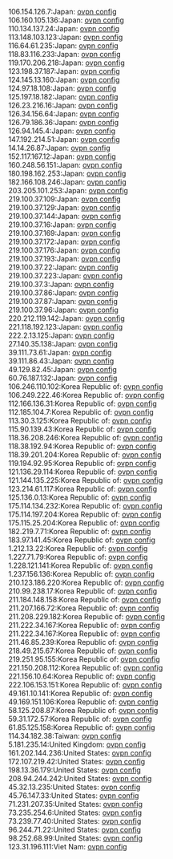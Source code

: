 106.154.126.7:Japan: [ovpn config](vpn/106_154_126_7.ovpn)  
106.160.105.136:Japan: [ovpn config](vpn/106_160_105_136.ovpn)  
110.134.137.24:Japan: [ovpn config](vpn/110_134_137_24.ovpn)  
113.148.103.123:Japan: [ovpn config](vpn/113_148_103_123.ovpn)  
116.64.61.235:Japan: [ovpn config](vpn/116_64_61_235.ovpn)  
118.83.116.233:Japan: [ovpn config](vpn/118_83_116_233.ovpn)  
119.170.206.218:Japan: [ovpn config](vpn/119_170_206_218.ovpn)  
123.198.37.187:Japan: [ovpn config](vpn/123_198_37_187.ovpn)  
124.145.13.160:Japan: [ovpn config](vpn/124_145_13_160.ovpn)  
124.97.18.108:Japan: [ovpn config](vpn/124_97_18_108.ovpn)  
125.197.18.182:Japan: [ovpn config](vpn/125_197_18_182.ovpn)  
126.23.216.16:Japan: [ovpn config](vpn/126_23_216_16.ovpn)  
126.34.156.64:Japan: [ovpn config](vpn/126_34_156_64.ovpn)  
126.79.186.36:Japan: [ovpn config](vpn/126_79_186_36.ovpn)  
126.94.145.4:Japan: [ovpn config](vpn/126_94_145_4.ovpn)  
147.192.214.51:Japan: [ovpn config](vpn/147_192_214_51.ovpn)  
14.14.26.87:Japan: [ovpn config](vpn/14_14_26_87.ovpn)  
152.117.167.12:Japan: [ovpn config](vpn/152_117_167_12.ovpn)  
160.248.56.151:Japan: [ovpn config](vpn/160_248_56_151.ovpn)  
180.198.162.253:Japan: [ovpn config](vpn/180_198_162_253.ovpn)  
182.166.108.246:Japan: [ovpn config](vpn/182_166_108_246.ovpn)  
203.205.101.253:Japan: [ovpn config](vpn/203_205_101_253.ovpn)  
219.100.37.109:Japan: [ovpn config](vpn/219_100_37_109.ovpn)  
219.100.37.129:Japan: [ovpn config](vpn/219_100_37_129.ovpn)  
219.100.37.144:Japan: [ovpn config](vpn/219_100_37_144.ovpn)  
219.100.37.16:Japan: [ovpn config](vpn/219_100_37_16.ovpn)  
219.100.37.169:Japan: [ovpn config](vpn/219_100_37_169.ovpn)  
219.100.37.172:Japan: [ovpn config](vpn/219_100_37_172.ovpn)  
219.100.37.176:Japan: [ovpn config](vpn/219_100_37_176.ovpn)  
219.100.37.193:Japan: [ovpn config](vpn/219_100_37_193.ovpn)  
219.100.37.22:Japan: [ovpn config](vpn/219_100_37_22.ovpn)  
219.100.37.223:Japan: [ovpn config](vpn/219_100_37_223.ovpn)  
219.100.37.3:Japan: [ovpn config](vpn/219_100_37_3.ovpn)  
219.100.37.86:Japan: [ovpn config](vpn/219_100_37_86.ovpn)  
219.100.37.87:Japan: [ovpn config](vpn/219_100_37_87.ovpn)  
219.100.37.96:Japan: [ovpn config](vpn/219_100_37_96.ovpn)  
220.212.119.142:Japan: [ovpn config](vpn/220_212_119_142.ovpn)  
221.118.192.123:Japan: [ovpn config](vpn/221_118_192_123.ovpn)  
222.2.13.125:Japan: [ovpn config](vpn/222_2_13_125.ovpn)  
27.140.35.138:Japan: [ovpn config](vpn/27_140_35_138.ovpn)  
39.111.73.61:Japan: [ovpn config](vpn/39_111_73_61.ovpn)  
39.111.86.43:Japan: [ovpn config](vpn/39_111_86_43.ovpn)  
49.129.82.45:Japan: [ovpn config](vpn/49_129_82_45.ovpn)  
60.76.187.132:Japan: [ovpn config](vpn/60_76_187_132.ovpn)  
106.246.110.102:Korea Republic of: [ovpn config](vpn/106_246_110_102.ovpn)  
106.249.222.46:Korea Republic of: [ovpn config](vpn/106_249_222_46.ovpn)  
112.166.136.31:Korea Republic of: [ovpn config](vpn/112_166_136_31.ovpn)  
112.185.104.7:Korea Republic of: [ovpn config](vpn/112_185_104_7.ovpn)  
113.30.3.125:Korea Republic of: [ovpn config](vpn/113_30_3_125.ovpn)  
115.90.139.43:Korea Republic of: [ovpn config](vpn/115_90_139_43.ovpn)  
118.36.208.246:Korea Republic of: [ovpn config](vpn/118_36_208_246.ovpn)  
118.38.192.94:Korea Republic of: [ovpn config](vpn/118_38_192_94.ovpn)  
118.39.201.204:Korea Republic of: [ovpn config](vpn/118_39_201_204.ovpn)  
119.194.92.95:Korea Republic of: [ovpn config](vpn/119_194_92_95.ovpn)  
121.136.29.114:Korea Republic of: [ovpn config](vpn/121_136_29_114.ovpn)  
121.144.135.225:Korea Republic of: [ovpn config](vpn/121_144_135_225.ovpn)  
123.214.61.117:Korea Republic of: [ovpn config](vpn/123_214_61_117.ovpn)  
125.136.0.13:Korea Republic of: [ovpn config](vpn/125_136_0_13.ovpn)  
175.114.134.232:Korea Republic of: [ovpn config](vpn/175_114_134_232.ovpn)  
175.114.197.204:Korea Republic of: [ovpn config](vpn/175_114_197_204.ovpn)  
175.115.25.204:Korea Republic of: [ovpn config](vpn/175_115_25_204.ovpn)  
182.219.7.71:Korea Republic of: [ovpn config](vpn/182_219_7_71.ovpn)  
183.97.141.45:Korea Republic of: [ovpn config](vpn/183_97_141_45.ovpn)  
1.212.13.22:Korea Republic of: [ovpn config](vpn/1_212_13_22.ovpn)  
1.227.71.79:Korea Republic of: [ovpn config](vpn/1_227_71_79.ovpn)  
1.228.121.141:Korea Republic of: [ovpn config](vpn/1_228_121_141.ovpn)  
1.237.156.136:Korea Republic of: [ovpn config](vpn/1_237_156_136.ovpn)  
210.123.186.220:Korea Republic of: [ovpn config](vpn/210_123_186_220.ovpn)  
210.99.238.17:Korea Republic of: [ovpn config](vpn/210_99_238_17.ovpn)  
211.184.148.158:Korea Republic of: [ovpn config](vpn/211_184_148_158.ovpn)  
211.207.166.72:Korea Republic of: [ovpn config](vpn/211_207_166_72.ovpn)  
211.208.229.182:Korea Republic of: [ovpn config](vpn/211_208_229_182.ovpn)  
211.222.34.167:Korea Republic of: [ovpn config](vpn/211_222_34_167.ovpn)  
211.222.34.167:Korea Republic of: [ovpn config](vpn/211_222_34_167.ovpn)  
211.46.85.239:Korea Republic of: [ovpn config](vpn/211_46_85_239.ovpn)  
218.49.215.67:Korea Republic of: [ovpn config](vpn/218_49_215_67.ovpn)  
219.251.95.155:Korea Republic of: [ovpn config](vpn/219_251_95_155.ovpn)  
221.150.208.112:Korea Republic of: [ovpn config](vpn/221_150_208_112.ovpn)  
221.156.10.64:Korea Republic of: [ovpn config](vpn/221_156_10_64.ovpn)  
222.106.153.151:Korea Republic of: [ovpn config](vpn/222_106_153_151.ovpn)  
49.161.10.141:Korea Republic of: [ovpn config](vpn/49_161_10_141.ovpn)  
49.169.151.106:Korea Republic of: [ovpn config](vpn/49_169_151_106.ovpn)  
58.125.208.87:Korea Republic of: [ovpn config](vpn/58_125_208_87.ovpn)  
59.31.172.57:Korea Republic of: [ovpn config](vpn/59_31_172_57.ovpn)  
61.85.125.158:Korea Republic of: [ovpn config](vpn/61_85_125_158.ovpn)  
114.34.182.38:Taiwan: [ovpn config](vpn/114_34_182_38.ovpn)  
5.181.235.14:United Kingdom: [ovpn config](vpn/5_181_235_14.ovpn)  
161.202.144.236:United States: [ovpn config](vpn/161_202_144_236.ovpn)  
172.107.219.42:United States: [ovpn config](vpn/172_107_219_42.ovpn)  
198.13.36.179:United States: [ovpn config](vpn/198_13_36_179.ovpn)  
208.94.244.242:United States: [ovpn config](vpn/208_94_244_242.ovpn)  
45.32.13.235:United States: [ovpn config](vpn/45_32_13_235.ovpn)  
45.76.147.33:United States: [ovpn config](vpn/45_76_147_33.ovpn)  
71.231.207.35:United States: [ovpn config](vpn/71_231_207_35.ovpn)  
73.235.254.6:United States: [ovpn config](vpn/73_235_254_6.ovpn)  
73.239.77.40:United States: [ovpn config](vpn/73_239_77_40.ovpn)  
96.244.71.22:United States: [ovpn config](vpn/96_244_71_22.ovpn)  
98.252.68.99:United States: [ovpn config](vpn/98_252_68_99.ovpn)  
123.31.196.111:Viet Nam: [ovpn config](vpn/123_31_196_111.ovpn)  
